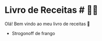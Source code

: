 # Livro de Receitas # :man_cook:

Olá! Bem vindo ao meu livro de receitas :wave:

- Strogonoff de frango
